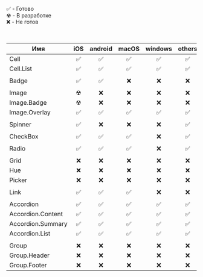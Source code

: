 &#9989; - Готово<br/>
&#9762; - В разработке<br/>
&#10060; - Не готов<br/>

<br/>

| Имя               |   iOS    | android  |  macOS   | windows  |  others  |  Тесты   |
| ----------------- | :------: | :------: | :------: | :------: | :------: | :------: |
| Cell              | &#9989;  | &#9989;  | &#9989;  | &#9989;  | &#9989;  | &#10060; |
| Cell.List         | &#9989;  | &#9989;  | &#9989;  | &#9989;  | &#9989;  | &#10060; |
|                   |          |          |          |          |          |          |
| Badge             | &#9989;  | &#9989;  | &#10060; | &#10060; | &#10060; | &#10060; |
|                   |          |          |          |          |          |
| Image             | &#9762;  | &#10060; | &#10060; | &#10060; | &#10060; | &#10060; |
| Image.Badge       | &#9762;  | &#10060; | &#10060; | &#10060; | &#10060; | &#10060; |
| Image.Overlay     | &#9989;  | &#9989;  | &#9989;  | &#9989;  | &#9989;  | &#10060; |
|                   |          |          |          |          |          |          |
| Spinner           | &#9989;  | &#10060; | &#10060; | &#10060; | &#9989;  | &#10060; |
|                   |          |          |          |          |          |          |
| CheckBox          | &#9989;  | &#9989;  | &#9989;  | &#10060; | &#9989;  | &#10060; |
|                   |          |          |          |          |          |          |
| Radio             | &#9989;  | &#9989;  | &#9989;  | &#10060; | &#9989;  | &#10060; |
|                   |          |          |          |          |          |          |
| Grid              | &#10060; | &#10060; | &#10060; | &#10060; | &#10060; | &#10060; |
| Hue               | &#10060; | &#10060; | &#10060; | &#10060; | &#10060; | &#10060; |
| Picker            | &#10060; | &#10060; | &#10060; | &#10060; | &#10060; | &#10060; |
|                   |          |          |          |          |          |          |
| Link              | &#9989;  | &#9989;  | &#9989;  | &#10060; | &#10060; | &#10060; |
|                   |          |          |          |          |          |          |
| Accordion         | &#9989;  | &#9989;  | &#9989;  | &#9989;  | &#9989;  | &#9989;  |
| Accordion.Content | &#9989;  | &#9989;  | &#9989;  | &#9989;  | &#9989;  | &#9989;  |
| Accordion.Summary | &#9989;  | &#9989;  | &#9989;  | &#9989;  | &#9989;  | &#9989;  |
| Accordion.List    | &#9989;  | &#9989;  | &#9989;  | &#9989;  | &#9989;  | &#9989;  |
|                   |          |          |          |          |          |          |
| Group             | &#10060; | &#10060; | &#10060; | &#10060; | &#10060; | &#10060; |
| Group.Header      | &#10060; | &#10060; | &#10060; | &#10060; | &#10060; | &#10060; |
| Group.Footer      | &#10060; | &#10060; | &#10060; | &#10060; | &#10060; | &#10060; |